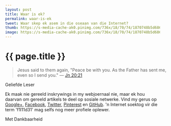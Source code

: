 ```yaml
---
layout: post
title: Waar is ek?
permalink: waar-is-ek
tweet: Waar skep ek asem in die oseaan van die Internet?
thumb: https://s-media-cache-ak0.pinimg.com/736x/18/70/74/1870748b5d686499cd46c7420117e5dd.jpg
image: https://s-media-cache-ak0.pinimg.com/736x/18/70/74/1870748b5d686499cd46c7420117e5dd.jpg
---
```


{{ page.title }}
================

<div class="my-inline-left pull-left">
<biblia:bibleverse theme="header" resource="rsvce" width="512" height="288" reference="Jn20.21"><blockquote style="width:500px;">Jesus said to them again, "Peace be with you. As the Father has sent me, even so I send you." &mdash; <a target="_blank" href = "http://biblia.com/bible/rsvce/Jn20.21">Jn 20:21</a></blockquote></biblia:bibleverse>
</div>

<span class="letter">Geliefde Leser</span>

Ek maak nie gereeld inskrywings in my webjoernaal nie, maar ek hou daarvan om gereeld artikels te deel op sosiale netwerke. Vind my gerus op [Google+](https://plus.google.com/b/104576278582444149019/104576278582444149019/posts), [Facebook](https://www.facebook.com/pages/Filii-Dei/693453224096282), [Twitter](https://twitter.com/f1l11d31), [Pinterest](https://www.pinterest.com/f1l11d31) en [GitHub](https://github.com/f1l11d31). 'n Internet soektog vir die term 'f1l11d31' mag selfs nog meer profiele oplewer.

<div class="static-link">
<a href="https://plus.google.com/b/104576278582444149019/104576278582444149019/posts"><i class="fa fa-google-plus-square fa-fw fa-5x"></i></a> <a href="https://www.facebook.com/pages/Filii-Dei/693453224096282"><i class="fa fa-facebook-square fa-fw fa-5x"></i></a> <a href="https://twitter.com/f1l11d31"><i class="fa fa-twitter-square fa-fw fa-5x"></i></a> <a href="https://www.pinterest.com/f1l11d31"><i class="fa fa-pinterest-square fa-fw fa-5x"></i></a> <a href="https://github.com/f1l11d31"><i class="fa fa-github-square fa-fw fa-5x"></i></a>
</div>

<span class="letter">Met Dankbaarheid</span>

<script src="//biblia.com/api/logos.biblia.js"></script>
<script>logos.biblia.init();</script>
